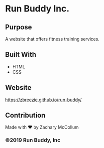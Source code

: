 # Run Buddy Inc.
## Purpose
A website that offers fitness training services.

## Built With
* HTML
* CSS

## Website
https://zbreezie.github.io/run-buddy/

## Contribution
Made with ❤️ by Zachary McCollum

### ©️2019 Run Buddy, Inc 
